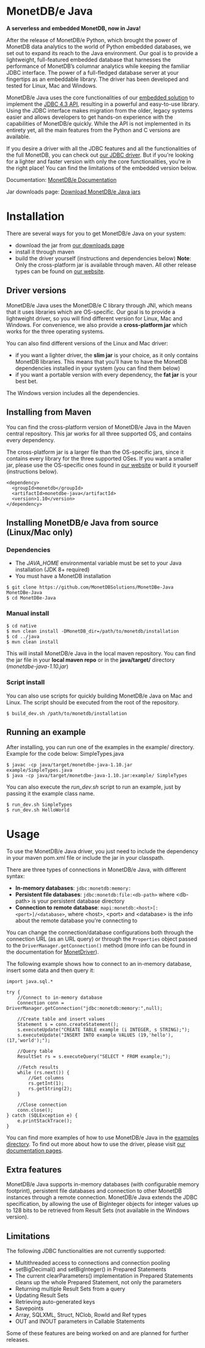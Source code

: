 # MonetDB/e Java
**A serverless and embedded MonetDB, now in Java!**

After the release of MonetDB/e Python, which brought the power of MonetDB data analytics to the world of Python embedded databases, we set out to expand its reach to the Java environment. Our goal is to provide a lightweight, full-featured embedded database that harnesses the performance of MonetDB’s columnar analytics while keeping the familiar JDBC interface. The power of a full-fledged database server at your fingertips as an embeddable library. The driver has been developed and tested for Linux, Mac and Windows.

MonetDB/e Java uses the core functionalities of our [embedded solution](https://www.monetdb.org/index.php/blog/MonetDBe-a-mature-embedded-SQL-DBMS) to implement the [JDBC 4.3 API](https://docs.oracle.com/javase/9/docs/api/java/sql/package-summary.html), resulting in a powerful and easy-to-use library. Using the JDBC interface makes migration from the older, legacy systems easier and allows developers to get hands-on experience with the capabilities of MonetDB/e quickly. While the API is not implemented in its entirety yet, all the main features from the Python and C versions are available.

If you desire a driver with all the JDBC features and all the functionalities of the full MonetDB, you can check out [our JDBC driver](https://www.monetdb.org/Documentation/SQLreference/Programming/JDBC). But if you're looking for a lighter and faster version with only the core functionalities, you're in the right place! You can find the limitations of the embedded version below.

Documentation: [MonetDB/e Documentation](https://www.monetdb.org/downloads/MonetDBe-Java/javadocs/)

Jar downloads page: [Download MonetDB/e Java jars](https://www.monetdb.org/downloads/MonetDBe-Java/)

# Installation
There are several ways for you to get MonetDB/e Java on your system: 
- download the jar from [our downloads page](https://www.monetdb.org/downloads/MonetDBe-Java/)
- install it through maven
- build the driver yourself (instructions and dependencies below)
**Note**: Only the cross-platform jar is available through maven. All other release types can be found on [our website](https://www.monetdb.org/downloads/MonetDBe-Java/).

## Driver versions
MonetDB/e Java uses the MonetDB/e C library through JNI, which means that it uses libraries which are OS-specific. Our goal is to provide a lightweight driver, so you will find different version for Linux, Mac and Windows. For convenience, we also provide a **cross-platform jar** which works for the three operating systems.

You can also find different versions of the Linux and Mac driver: 
- if you want a lighter driver, the **slim jar** is your choice, as it only contains MonetDB libraries. This means that you'll have to have the MonetDB dependencies installed in your system (you can find them below)
- if you want a portable version with every dependency, the **fat jar** is your best bet.

The Windows version includes all the dependencies.

## Installing from Maven
You can find the cross-platform version of MonetDB/e Java in the Maven central repository. This jar works for all three supported OS, and contains every dependency. 

The cross-platform jar is a larger file than the OS-specific jars, since it contains every library for the three supported OSes. If you want a smaller jar, please use the OS-specific ones found in [our website](https://www.monetdb.org/downloads/MonetDBe-Java/) or build it yourself (instructions below).
```
<dependency>
  <groupId>monetdb</groupId>
  <artifactId>monetdbe-java</artifactId>
  <version>1.10</version>
</dependency>
```

## Installing MonetDB/e Java from source (Linux/Mac only)
### Dependencies
- The *JAVA_HOME* environmental variable must be set to your Java installation (JDK 8+ required)
- You must have a MonetDB installation
```
$ git clone https://github.com/MonetDBSolutions/MonetDBe-Java MonetDBe-Java
$ cd MonetDBe-Java
```
### Manual install
```
$ cd native
$ mvn clean install -DMonetDB_dir=/path/to/monetdb/installation
$ cd ../java
$ mvn clean install
```
This will install MonetDB/e Java in the local maven repository.
You can find the jar file in your **local maven repo** or in the **java/target/** directory (*monetdbe-java-1.10.jar*)

### Script install
You can also use scripts for quickly building MonetDB/e Java on Mac and Linux.
The script should be executed from the root of the repository.
```
$ build_dev.sh /path/to/monetdb/installation
```

## Running an example
After installing, you can run one of the examples in the example/ directory.
Example for the code below: SimpleTypes.java
```
$ javac -cp java/target/monetdbe-java-1.10.jar example/SimpleTypes.java
$ java -cp java/target/monetdbe-java-1.10.jar:example/ SimpleTypes
```

You can also execute the *run_dev.sh* script to run an example, just by passing it the example class name.
```
$ run_dev.sh SimpleTypes
$ run_dev.sh HelloWorld
```

# Usage
To use the MonetDB/e Java driver, you just need to include the dependency in your maven pom.xml file or include the jar in your classpath.

There are three types of connections in MonetDB/e Java, with different syntax:
- **In-memory databases**: `jdbc:monetdb:memory:`
- **Persistent file databases**: `jdbc:monetdb:file:<db-path>` where \<db-path\> is your persistent database directory
- **Connection to remote database**: `mapi:monetdb:<host>[:<port>]/<database>`, where \<host\>, \<port\> and \<database\> is the info about the remote database you're connecting to

You can change the connection/database configurations both through the connection URL (as an URL query) or through the `Properties` object passed to the `DriverManager.getConnection()` method (more info can be found in the documentation for [MonetDriver](https://www.monetdb.org/downloads/MonetDBe-Java/javadocs/org/monetdb/monetdbe/MonetDriver.html)).
    
The following example shows how to connect to an in-memory database, insert some data and then query it:
```
import java.sql.*

try {
    //Connect to in-memory database
    Connection conn = DriverManager.getConnection("jdbc:monetdb:memory:",null);
    
    //Create table and insert values
    Statement s = conn.createStatement();
    s.executeUpdate("CREATE TABLE example (i INTEGER, s STRING);");
    s.executeUpdate("INSERT INTO example VALUES (19,'hello'), (17,'world');");

    //Query table
    ResultSet rs = s.executeQuery("SELECT * FROM example;");

    //Fetch results
    while (rs.next()) {
        //Get columns
        rs.getInt(1);
        rs.getString(2);
    }
   
    //Close connection
    conn.close();
} catch (SQLException e) {
    e.printStackTrace();
}
```

You can find more examples of how to use MonetDB/e Java in the [examples directory](https://github.com/MonetDBSolutions/MonetDBe-Java/tree/master/example). To find out more about how to use the driver, please visit [our documentation pages](https://www.monetdb.org/downloads/MonetDBe-Java/javadocs/).

## Extra features
MonetDB/e Java supports in-memory databases (with configurable memory footprint), persistent file databases and connection to other MonetDB instances through a remote connection.
MonetDB/e Java extends the JDBC specification, by allowing the use of BigInteger objects for integer values up to 128 bits to be retrieved from Result Sets (not available in the Windows version).

## Limitations
The following JDBC functionalities are not currently supported:
- Multithreaded access to connections and connection pooling
- setBigDecimal() and setBigInteger() in Prepared Statements
- The current clearParameters() implementation in Prepared Statements cleans up the whole Prepared Statement, not only the parameters
- Returning multiple Result Sets from a query
- Updating Result Sets
- Retrieving auto-generated keys
- Savepoints
- Array, SQLXML, Struct, NClob, RowId and Ref types
- OUT and INOUT parameters in Callable Statements

Some of these features are being worked on and are planned for further releases.
